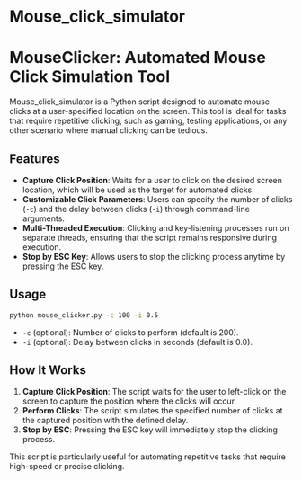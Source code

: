 ﻿# Mouse_click_simulator

# MouseClicker: Automated Mouse Click Simulation Tool

Mouse_click_simulator is a Python script designed to automate mouse clicks at a user-specified location on the screen. This tool is ideal for tasks that require repetitive clicking, such as gaming, testing applications, or any other scenario where manual clicking can be tedious. 

## Features

- **Capture Click Position**: Waits for a user to click on the desired screen location, which will be used as the target for automated clicks.
- **Customizable Click Parameters**: Users can specify the number of clicks (`-c`) and the delay between clicks (`-i`) through command-line arguments.
- **Multi-Threaded Execution**: Clicking and key-listening processes run on separate threads, ensuring that the script remains responsive during execution.
- **Stop by ESC Key**: Allows users to stop the clicking process anytime by pressing the ESC key.

## Usage

```bash
python mouse_clicker.py -c 100 -i 0.5
```

- `-c` (optional): Number of clicks to perform (default is 200).
- `-i` (optional): Delay between clicks in seconds (default is 0.0).

## How It Works

1. **Capture Click Position**: The script waits for the user to left-click on the screen to capture the position where the clicks will occur.
2. **Perform Clicks**: The script simulates the specified number of clicks at the captured position with the defined delay.
3. **Stop by ESC**: Pressing the ESC key will immediately stop the clicking process.

This script is particularly useful for automating repetitive tasks that require high-speed or precise clicking.

